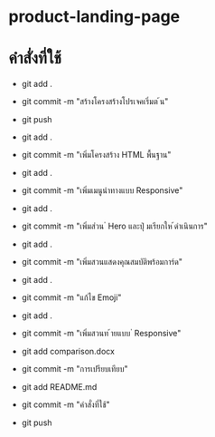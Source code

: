 # product-landing-page
# คำสั่งที่ใช้
- git add .
- git commit -m "สร้างโครงสร้างโปรเจคเริ่มต ้น"
- git push
- git add .
- git commit -m "เพิ่มโครงสร้าง HTML พื้นฐาน"
- git add .
- git commit -m "เพิ่มเมนูนําทางแบบ Responsive"
- git add .
- git commit -m "เพิ่มส่วน ่ Hero และปุ่ มเรียกให ้ดําเนินการ"
- git add .
- git commit -m "เพิ่มสวนแสดงคุณสมบัติพร้อมการ์ด"
- git add .
- git commit -m "แก้ไข Emoji"
- git add .
- git commit -m "เพิ่มสวนท ้ายแบบ ่ Responsive"

- git add comparison.docx
- git commit -m "การเปรียบเทียบ"  

- git add README.md
- git commit -m "คำสั่งที่ใช้"  
- git push